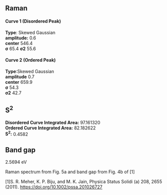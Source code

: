 ## Raman

#### Curve 1 (Disordered Peak)
**Type**: Skewed Gaussian\
**amplitude:** 0.6\
**center** 546.4\
**σ** 65.4
**σ2** 55.6


#### Curve 2 (Ordered Peak)
**Type**:Skewed Gaussian\
**amplitude** 0.7\
**center** 659.9\
**σ** 54.3\
**σ2** 42.7


## S<sup>2</sup>
**Disordered Curve Integrated Area:** 97.161320\
**Ordered Curve Integrated Area:** 82.182622\
**S<sup>2</sup>:** 0.4582


## Band gap
2.5694 eV


Raman spectrum from Fig. 5a and band gap from Fig. 4b of [1]


[1]S. R. Meher, K. P. Biju, and M. K. Jain, Physica Status Solidi (a) 208, 2655 (2011).
https://doi.org/10.1002/pssa.201026727
